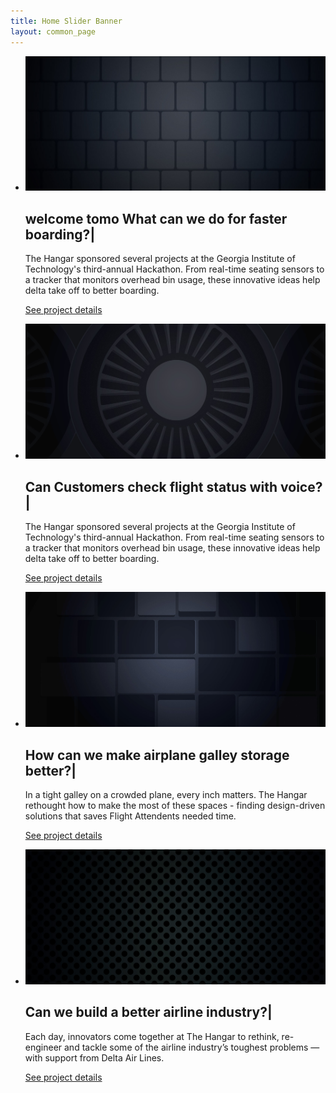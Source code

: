 ```yaml
---
title: Home Slider Banner
layout: common_page
---
```


<section id="slider"> 
	<div class="site-slider">
		<ul class="bxslider">
			<li>
				<img src="/img/slide1.jpg" alt="image loading..." class="img-responsive bannerimgoveraide" />
				<div class="container">
					<div class="row">
						<div class="col-md-12">
							<div class="slider-caption">
								<h2>
									<span id="textdecorator">welcome tomo What can we do for faster boarding?<span class="blinking-cursor">|</span>
									</span>
								</h2>
								<p class="color-white"> The Hangar sponsored several projects at the Georgia Institute of Technology's third-annual Hackathon. From real-time seating sensors to a tracker that monitors overhead bin usage, these innovative ideas help delta take off to better boarding.</p>
								<p class="color-white bodercolor">
									<a href="/projects/index.html" class="bodercolor">See project details</a>
								</p>
							</div>
						</div>
					</div>
				</div>
			</li>
			<li>
				<img src="/img/slide2.jpg" alt="image loading..." class="img-responsive bannerimgoveraide" />
				<div class="container">
					<div class="row">
						<div class="col-md-12">
							<div class="slider-caption">
								<h2>
									<span id="textdecorator">Can Customers check flight status with voice?<span class="blinking-cursor">|</span>
									</span>
								</h2>
								<p class="color-white">The Hangar sponsored several projects at the Georgia Institute of Technology's third-annual Hackathon. From real-time seating sensors to a tracker that monitors overhead bin usage, these innovative ideas help delta take off to better boarding.</p>
								<p class="color-white bodercolor">
									<a href="/projects/index.html" class="bodercolor">See project details</a>
								</p>
							</div>
						</div>
					</div>
				</div>
			</li>
			<li>
				<img src="/img/slide3.jpg" alt="image loading..." class="img-responsive bannerimgoveraide" />
				<div class="container">
					<div class="row">
						<div class="col-md-12">
							<div class="slider-caption">
								<h2>
									<span id="textdecorator">How can we make airplane galley storage better?<span class="blinking-cursor">|</span>
									</span>
								</h2>
								<p class="color-white">In a tight galley on a crowded plane, every inch matters. The Hangar rethought how to make the most of these spaces - finding design-driven solutions that saves Flight Attendents needed time.</p>
								<p class="color-white bodercolor">
									<a href="/projects/index.html" class="bodercolor">See project details</a>
								</p>
							</div>
						</div>
					</div>
				</div>
			</li>
			<li>
				<img src="/img/slide4.jpg" alt="image loading..." class="img-responsive bannerimgoveraide" />
				<div class="container">
					<div class="row">
						<div class="col-md-12">
							<div class="slider-caption">
								<h2>
									<span id="textdecorator">Can we build a better airline industry?<span class="blinking-cursor">|</span>
									</span>
								</h2>
								<p class="color-white">Each day, innovators come together at The Hangar to rethink, re-engineer and tackle some of the airline industry’s toughest problems — with support from Delta Air Lines.</p>
								<p class="color-white bodercolor">
									<a href="/projects/index.html" class="bodercolor">See project details</a>
								</p>
							</div>
						</div>
					</div>
				</div>
			</li>
		</ul> 
	</div> 
</section>